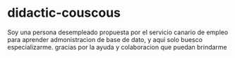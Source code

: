 # didactic-couscous
Soy una persona desempleado propuesta por el servicio canario de empleo para aprender admonistracion de base de dato, y aqui solo buesco especializarme. gracias por la ayuda y colaboracion que puedan brindarme
